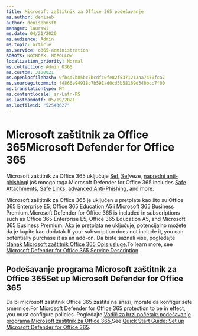 ```yaml
---
title: Microsoft zaštitnik za Office 365 podešavanje
ms.author: deniseb
author: denisebmsft
manager: laurawi
ms.date: 04/21/2020
ms.audience: Admin
ms.topic: article
ms.service: o365-administration
ROBOTS: NOINDEX, NOFOLLOW
localization_priority: Normal
ms.collection: Admin_O365
ms.custom: 3100021
ms.openlocfilehash: 9fb4d7b85bc7bcdfc0fe82f5371213aa7470fca7
ms.sourcegitcommit: f4866e94918c7b591ad0cd3b58169d340bcc7f00
ms.translationtype: MT
ms.contentlocale: sr-Latn-RS
ms.lasthandoff: 05/19/2021
ms.locfileid: "52543627"
---
```

# <a name="microsoft-defender-for-office-365"></a><span data-ttu-id="316df-102">Microsoft zaštitnik za Office 365</span><span class="sxs-lookup"><span data-stu-id="316df-102">Microsoft Defender for Office 365</span></span>

<span data-ttu-id="316df-103">Microsoft zaštitnik za Office 365 uključuje [Sef,](/microsoft-365/security/office-365-security/atp-safe-attachments) [Sef](/microsoft-365/security/office-365-security/atp-safe-links)veze, [napredni anti-phishing](/microsoft-365/security/office-365-security/atp-anti-phishing)i još mnogo toga.</span><span class="sxs-lookup"><span data-stu-id="316df-103">Microsoft Defender for Office 365 includes [Safe Attachments](/microsoft-365/security/office-365-security/atp-safe-attachments), [Safe Links](/microsoft-365/security/office-365-security/atp-safe-links), [advanced Anti-Phishing](/microsoft-365/security/office-365-security/atp-anti-phishing), and more.</span></span> 

<span data-ttu-id="316df-104">Microsoft zaštitnik za Office 365 je uključen u pretplate kao što su Office 365 Enterprise E5, Office 365 Education A5 i Microsoft 365 Business Premium.</span><span class="sxs-lookup"><span data-stu-id="316df-104">Microsoft Defender for Office 365 is included in subscriptions such as Office 365 Enterprise E5, Office 365 Education A5, and Microsoft 365 Business Premium.</span></span> <span data-ttu-id="316df-105">Ako je pretplata ne uključuje, potencijalno možete da je kupite kao dodatak.</span><span class="sxs-lookup"><span data-stu-id="316df-105">If your subscription does not include it, you can potentially purchase it as an add-on.</span></span> <span data-ttu-id="316df-106">Da biste saznali više, pogledajte [članak Microsoft zaštitnik Office 365 Opis usluge.](/office365/servicedescriptions/office-365-advanced-threat-protection-service-description)</span><span class="sxs-lookup"><span data-stu-id="316df-106">To learn more, see [Microsoft Defender for Office 365 Service Description](/office365/servicedescriptions/office-365-advanced-threat-protection-service-description).</span></span>

## <a name="set-up-microsoft-defender-for-office-365"></a><span data-ttu-id="316df-107">Podešavanje programa Microsoft zaštitnik za Office 365</span><span class="sxs-lookup"><span data-stu-id="316df-107">Set up Microsoft Defender for Office 365</span></span>

<span data-ttu-id="316df-108">Da bi microsoft zaštitnik Office 365 zaštita na snazi, morate da konfigurišete smernice.</span><span class="sxs-lookup"><span data-stu-id="316df-108">For Microsoft Defender for Office 365 protection to be in effect, you must configure policies.</span></span> <span data-ttu-id="316df-109">Pogledajte [Vodič za brzi početak: podešavanje programa Microsoft zaštitnik za Office 365.](/microsoft-365/security/office-365-security/office-365-atp)</span><span class="sxs-lookup"><span data-stu-id="316df-109">See [Quick Start Guide: Set up Microsoft Defender for Office 365](/microsoft-365/security/office-365-security/office-365-atp).</span></span>

